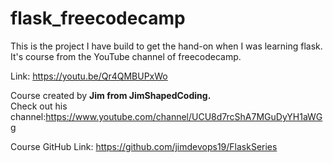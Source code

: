 # flask_freecodecamp

This is the project I have build to get the hand-on when I was learning flask. It's course from the YouTube channel of freecodecamp.

Link: https://youtu.be/Qr4QMBUPxWo

Course created by **Jim from JimShapedCoding.** \
Check out his channel:https://www.youtube.com/channel/UCU8d7rcShA7MGuDyYH1aWGg

Course GitHub Link: https://github.com/jimdevops19/FlaskSeries